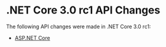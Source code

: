 # .NET Core 3.0 rc1 API Changes

The following API changes were made in .NET Core 3.0 rc1:

- [ASP.NET Core](./Asp.Net/3.0-rc1.md)
